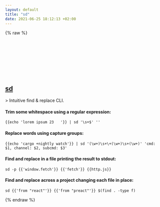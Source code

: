 ```yaml
---
layout: default
title: "sd"
date: 2021-06-25 18:12:13 +02:00
---
```

{% raw %}
<h2 id="sd">
  <a href="/en/common/sd.html">sd</a> <a href="#sd"><svg class="icon">
    <use href="/assets/images/unicode_sprite.svg#link" />
  </svg></a>
</h2>
> Intuitive find & replace CLI.

#### Trim some whitespace using a regular expression:
```shell
{{echo 'lorem ipsum 23   '}} | sd '\s+$' ''
```
#### Replace words using capture groups:
```shell
{{echo 'cargo +nightly watch'}} | sd '(\w+)\s+\+(\w+)\s+(\w+)' 'cmd: $1, channel: $2, subcmd: $3'
```
#### Find and replace in a file printing the result to stdout:
```shell
sd -p {{'window.fetch'}} {{'fetch'}} {{http.js}}
```
#### Find and replace across a project changing each file in place:
```shell
sd {{'from "react"'}} {{'from "preact"'}} $(find . -type f)
```
{% endraw %}